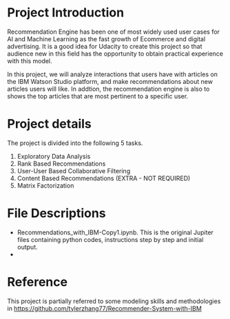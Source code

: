 # Project Introduction
Recommendation Engine has been one of most widely used user cases for AI and Machine Learning as the fast growth of Ecommerce and digital advertising. It is a good idea for Udacity to create this project so that audience new in this field has the opportunity to obtain practical experience with this model.

In this project, we will analyze interactions that users have with articles on the IBM Watson Studio platform, and make recommendations about new articles users will like. In addtion, the recommendation engine is also to shows the top articles that are most pertinent to a specific user.

# Project details
The project is divided into the following 5 tasks.
1. Exploratory Data Analysis
2. Rank Based Recommendations
3. User-User Based Collaborative Filtering
4. Content Based Recommendations (EXTRA - NOT REQUIRED)
5. Matrix Factorization

# File Descriptions
 - Recommendations_with_IBM-Copy1.ipynb. This is the original Jupiter files containing python codes, instructions step by step and initial output.
 - 
# Reference
This project is partially referred to some modeling skills and methodologies in https://github.com/tylerzhang77/Recommender-System-with-IBM

